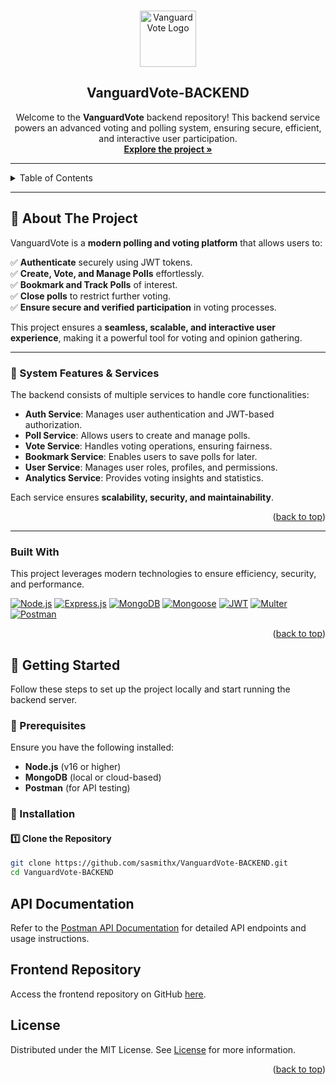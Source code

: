 <a id="readme-top"></a>

<!-- PROJECT LOGO -->
<br />
<div align="center">
  <a href="https://github.com/sasmithx/VanguardVote-BACKEND">
    <img src="/src/main/resources/assets/VanguardVote-logo.png" alt="VanguardVote Logo" width="90" height="90">
  </a>

<h2 align="center">VanguardVote-BACKEND</h2>

  <p align="center">
   Welcome to the <strong>VanguardVote</strong> backend repository! This backend service powers an advanced voting and polling system, ensuring secure, efficient, and interactive user participation.
    <br />
    <a href="https://github.com/sasmithx/VanguardVote-BACKEND"><strong>Explore the project »</strong></a>
    <br />
  </p>
</div>

---

<!-- TABLE OF CONTENTS -->
<details>
  <summary>Table of Contents</summary>
  <ol>
    <li>
      <a href="#about-the-project">About The Project</a>
      <ul>
        <li><a href="#built-with">Built With</a></li>
      </ul>
    </li>
    <li>
      <a href="#getting-started">Getting Started</a>
      <ul>
        <li><a href="#prerequisites">Prerequisites</a></li>
        <li><a href="#installation">Installation</a></li>
      </ul>
    </li>
    <li>
      <a href="#api-documentation">API Documentation</a>
    </li>
    <li>
      <a href="#frontend-repository">Frontend Repository</a>
    </li>
    <li><a href="#license">License</a></li>
  </ol>
</details>

---

## **📌 About The Project**  

VanguardVote is a **modern polling and voting platform** that allows users to:  

✅ **Authenticate** securely using JWT tokens.  
✅ **Create, Vote, and Manage Polls** effortlessly.  
✅ **Bookmark and Track Polls** of interest.  
✅ **Close polls** to restrict further voting.  
✅ **Ensure secure and verified participation** in voting processes.  

This project ensures a **seamless, scalable, and interactive user experience**, making it a powerful tool for voting and opinion gathering.  

---

### **📌 System Features & Services**  

The backend consists of multiple services to handle core functionalities:  

- **Auth Service**: Manages user authentication and JWT-based authorization.  
- **Poll Service**: Allows users to create and manage polls.  
- **Vote Service**: Handles voting operations, ensuring fairness.  
- **Bookmark Service**: Enables users to save polls for later.  
- **User Service**: Manages user roles, profiles, and permissions.  
- **Analytics Service**: Provides voting insights and statistics.  

Each service ensures **scalability, security, and maintainability**.  

<p align="right">(<a href="#readme-top">back to top</a>)</p>

---

### Built With

This project leverages modern technologies to ensure efficiency, security, and performance.

[![Node.js](https://img.shields.io/badge/Node.js-black?style=for-the-badge&logo=node.js&logoColor=green)](https://nodejs.org/)
[![Express.js](https://img.shields.io/badge/Express.js-black?style=for-the-badge&logo=express&logoColor=white)](https://expressjs.com/)
[![MongoDB](https://img.shields.io/badge/MongoDB-black?style=for-the-badge&logo=mongodb&logoColor=green)](https://www.mongodb.com/)
[![Mongoose](https://img.shields.io/badge/Mongoose-black?style=for-the-badge&logo=mongodb&logoColor=red)](https://mongoosejs.com/)
[![JWT](https://img.shields.io/badge/JWT-black?style=for-the-badge&logo=json-web-tokens&logoColor=orange)](https://jwt.io/)
[![Multer](https://img.shields.io/badge/Multer-black?style=for-the-badge&logo=upload&logoColor=red)](https://www.npmjs.com/package/multer)
[![Postman](https://img.shields.io/badge/Postman-black?style=for-the-badge&logo=postman&logoColor=orange)](https://www.postman.com/)

<p align="right">(<a href="#readme-top">back to top</a>)</p>



## **🚀 Getting Started**  

Follow these steps to set up the project locally and start running the backend server.  

### **🔹 Prerequisites**  
Ensure you have the following installed:  

- **Node.js** (v16 or higher)  
- **MongoDB** (local or cloud-based)  
- **Postman** (for API testing)  

### **🔹 Installation**  

#### **1️⃣ Clone the Repository**  
```sh
git clone https://github.com/sasmithx/VanguardVote-BACKEND.git
cd VanguardVote-BACKEND
```
## API Documentation
Refer to the [Postman API Documentation](https://documenter.getpostman.com/view/35385442/2sAYdfrBmA) for detailed API endpoints and usage instructions.

## Frontend Repository
Access the frontend repository on GitHub [here](https://github.com/sasmithx/VanguardVote-FRONTEND.git).

## License
Distributed under the MIT License. See [License](LICENSE) for more information.
<p align="right">(<a href="#readme-top">back to top</a>)</p>

